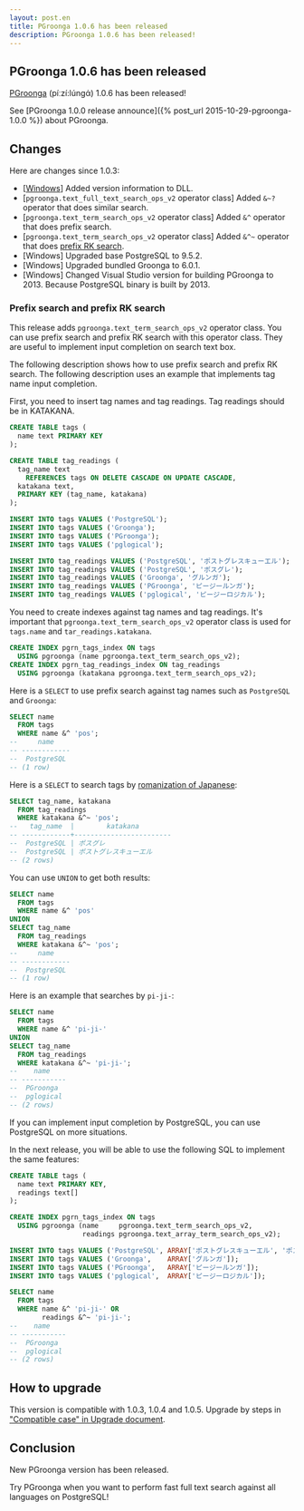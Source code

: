 ```yaml
---
layout: post.en
title: PGroonga 1.0.6 has been released
description: PGroonga 1.0.6 has been released!
---
```


## PGroonga 1.0.6 has been released

[PGroonga](http://pgroonga.github.io/) (píːzí:lúnɡά) 1.0.6 has been released!

See [PGroonga 1.0.0 release announce]({% post_url 2015-10-29-pgroonga-1.0.0 %}) about PGroonga.

## Changes

Here are changes since 1.0.3:

  * [[Windows](https://pgroonga.github.io/install/windows.html)] Added version information to DLL.
  * [`pgroonga.text_full_text_search_ops_v2` operator class] Added `&~?` operator that does similar search.
  * [`pgroonga.text_term_search_ops_v2` operator class] Added `&^` operator that does prefix search.
  * [`pgroonga.text_term_search_ops_v2` operator class] Added `&^~` operator that does [prefix RK search](http://groonga.org/docs/reference/operations/prefix_rk_search.html).
  * [Windows] Upgraded base PostgreSQL to 9.5.2.
  * [Windows] Upgraded bundled Groonga to 6.0.1.
  * [Windows] Changed Visual Studio version for building PGroonga to 2013. Because PostgreSQL binary is built by 2013.

### Prefix search and prefix RK search

This release adds `pgroonga.text_term_search_ops_v2` operator class. You can use prefix search and prefix RK search with this operator class. They are useful to implement input completion on search text box.

The following description shows how to use prefix search and prefix RK search. The following description uses an example that implements tag name input completion.

First, you need to insert tag names and tag readings. Tag readings should be in KATAKANA.

```sql
CREATE TABLE tags (
  name text PRIMARY KEY
);

CREATE TABLE tag_readings (
  tag_name text
    REFERENCES tags ON DELETE CASCADE ON UPDATE CASCADE,
  katakana text,
  PRIMARY KEY (tag_name, katakana)
);

INSERT INTO tags VALUES ('PostgreSQL');
INSERT INTO tags VALUES ('Groonga');
INSERT INTO tags VALUES ('PGroonga');
INSERT INTO tags VALUES ('pglogical');

INSERT INTO tag_readings VALUES ('PostgreSQL', 'ポストグレスキューエル');
INSERT INTO tag_readings VALUES ('PostgreSQL', 'ポスグレ');
INSERT INTO tag_readings VALUES ('Groonga', 'グルンガ');
INSERT INTO tag_readings VALUES ('PGroonga', 'ピージールンガ');
INSERT INTO tag_readings VALUES ('pglogical', 'ピージーロジカル');
```

You need to create indexes against tag names and tag readings. It's important that `pgroonga.text_term_search_ops_v2` operator class is used for `tags.name` and `tar_readings.katakana`.

```sql
CREATE INDEX pgrn_tags_index ON tags
  USING pgroonga (name pgroonga.text_term_search_ops_v2);
CREATE INDEX pgrn_tag_readings_index ON tag_readings
  USING pgroonga (katakana pgroonga.text_term_search_ops_v2);
```

Here is a `SELECT` to use prefix search against tag names such as `PostgreSQL` and `Groonga`:

```sql
SELECT name
  FROM tags
  WHERE name &^ 'pos';
--     name    
-- ------------
--  PostgreSQL
-- (1 row)
```

Here is a `SELECT` to search tags by [romanization of Japanese](https://en.wikipedia.org/wiki/Romanization_of_Japanese):

```sql
SELECT tag_name, katakana
  FROM tag_readings
  WHERE katakana &^~ 'pos';
--   tag_name  |        katakana        
-- ------------+------------------------
--  PostgreSQL | ポスグレ
--  PostgreSQL | ポストグレスキューエル
-- (2 rows)
```

You can use `UNION` to get both results:

```sql
SELECT name
  FROM tags
  WHERE name &^ 'pos'
UNION
SELECT tag_name
  FROM tag_readings
  WHERE katakana &^~ 'pos';
--     name    
-- ------------
--  PostgreSQL
-- (1 row)
```

Here is an example that searches by `pi-ji-`:

```sql
SELECT name
  FROM tags
  WHERE name &^ 'pi-ji-'
UNION
SELECT tag_name
  FROM tag_readings
  WHERE katakana &^~ 'pi-ji-';
--    name    
-- -----------
--  PGroonga
--  pglogical
-- (2 rows)
```

If you can implement input completion by PostgreSQL, you can use PostgreSQL on more situations.

In the next release, you will be able to use the following SQL to implement the same features:

```sql
CREATE TABLE tags (
  name text PRIMARY KEY,
  readings text[]
);

CREATE INDEX pgrn_tags_index ON tags
  USING pgroonga (name     pgroonga.text_term_search_ops_v2,
                  readings pgroonga.text_array_term_search_ops_v2);

INSERT INTO tags VALUES ('PostgreSQL', ARRAY['ポストグレスキューエル', 'ポスグレ']);
INSERT INTO tags VALUES ('Groonga',    ARRAY['グルンガ']);
INSERT INTO tags VALUES ('PGroonga',   ARRAY['ピージールンガ']);
INSERT INTO tags VALUES ('pglogical',  ARRAY['ピージーロジカル']);

SELECT name
  FROM tags
  WHERE name &^ 'pi-ji-' OR
        readings &^~ 'pi-ji-';
--    name    
-- -----------
--  PGroonga
--  pglogical
-- (2 rows)
```

## How to upgrade

This version is compatible with 1.0.3, 1.0.4 and 1.0.5. Upgrade by steps in ["Compatible case" in Upgrade document](http://pgroonga.github.io/upgrade/#compatible-case).

## Conclusion

New PGroonga version has been released.

Try PGroonga when you want to perform fast full text search against all languages on PostgreSQL!
